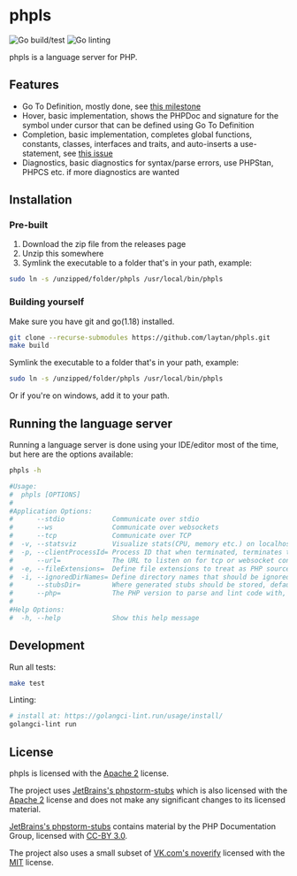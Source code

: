 # phpls

![Go build/test](https://github.com/laytan/phpls/actions/workflows/go-test.yml/badge.svg?branch=main)
![Go linting](https://github.com/laytan/phpls/actions/workflows/golangci-lint.yml/badge.svg?branch=main)

phpls is a language server for PHP.

## Features

- Go To Definition, mostly done, see [this milestone](https://github.com/laytan/phpls/milestone/1)
- Hover, basic implementation, shows the PHPDoc and signature for the symbol under cursor that can be defined using Go To Definition
- Completion, basic implementation, completes global functions, constants, classes, interfaces and traits, and auto-inserts a use-statement, see [this issue](https://github.com/laytan/phpls/issues/22)
- Diagnostics, basic diagnostics for syntax/parse errors, use PHPStan, PHPCS etc. if more diagnostics are wanted

## Installation

### Pre-built

1. Download the zip file from the releases page
2. Unzip this somewhere
3. Symlink the executable to a folder that's in your path, example:
```bash
sudo ln -s /unzipped/folder/phpls /usr/local/bin/phpls
```

### Building yourself

Make sure you have git and go(1.18) installed.

```bash
git clone --recurse-submodules https://github.com/laytan/phpls.git
make build
```

Symlink the executable to a folder that's in your path, example:
```bash
sudo ln -s /unzipped/folder/phpls /usr/local/bin/phpls
```

Or if you're on windows, add it to your path.

## Running the language server

Running a language server is done using your IDE/editor most of the time,
but here are the options available:

```bash
phpls -h

#Usage:
#  phpls [OPTIONS]
#
#Application Options:
#      --stdio            Communicate over stdio
#      --ws               Communicate over websockets
#      --tcp              Communicate over TCP
#  -v, --statsviz         Visualize stats(CPU, memory etc.) on localhost:6060/debug/statsviz
#  -p, --clientProcessId= Process ID that when terminated, terminates the language server
#      --url=             The URL to listen on for tcp or websocket connections (default: 127.0.0.1:2001)
#  -e, --fileExtensions=  Define file extensions to treat as PHP source files (default: php)
#  -i, --ignoredDirNames= Define directory names that should be ignored completely (default: .git, node_modules)
#      --stubsDir=        Where generated stubs should be stored, defaults to your OS's cache directory
#      --php=             The PHP version to parse and lint code with, defaults to output of php -v
#
#Help Options:
#  -h, --help             Show this help message
```

## Development

Run all tests:
```bash
make test
```

Linting:
```bash
# install at: https://golangci-lint.run/usage/install/
golangci-lint run
```

## License

phpls is licensed with the [Apache 2](https://www.apache.org/licenses/LICENSE-2.0) license.

The project uses [JetBrains's phpstorm-stubs](https://github.com/JetBrains/phpstorm-stubs)
which is also licensed with the [Apache 2](https://www.apache.org/licenses/LICENSE-2.0) license and does not
make any significant changes to its licensed material.

[JetBrains's phpstorm-stubs](https://github.com/JetBrains/phpstorm-stubs) contains material by the PHP Documentation Group,
licensed with [CC-BY 3.0](https://www.php.net/manual/en/cc.license.php).

The project also uses a small subset of [VK.com's noverify](https://github.com/VKCOM/noverify)
licensed with the [MIT](https://raw.githubusercontent.com/VKCOM/noverify/v0.5.3/LICENSE) license.
